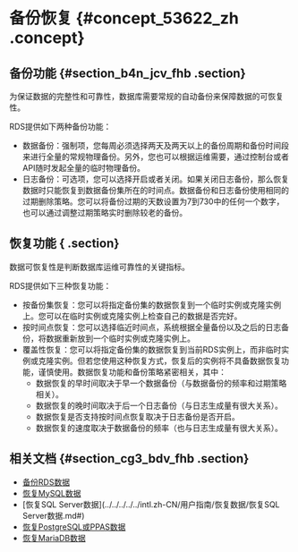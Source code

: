 # 备份恢复 {#concept_53622_zh .concept}

## 备份功能 {#section_b4n_jcv_fhb .section}

为保证数据的完整性和可靠性，数据库需要常规的自动备份来保障数据的可恢复性。

RDS提供如下两种备份功能：

-   数据备份：强制项，您每周必须选择两天及两天以上的备份周期和备份时间段来进行全量的常规物理备份。另外，您也可以根据运维需要，通过控制台或者API随时发起全量的临时物理备份。
-   日志备份：可选项，您可以选择开启或者关闭。如果关闭日志备份，那么恢复数据时只能恢复到数据备份集所在的时间点。数据备份和日志备份使用相同的过期删除策略。您可以将备份过期的天数设置为7到730中的任何一个数字，也可以通过调整过期策略实时删除较老的备份。

## 恢复功能 { .section}

数据可恢复性是判断数据库运维可靠性的关键指标。

RDS提供如下三种恢复功能：

-   按备份集恢复：您可以将指定备份集的数据恢复到一个临时实例或克隆实例上。您可以在临时实例或克隆实例上检查自己的数据是否完好。
-   按时间点恢复：您可以选择临近时间点，系统根据全量备份以及之后的日志备份，将数据重新放到一个临时实例或克隆实例上。
-   覆盖性恢复：您可以将指定备份集的数据恢复到当前RDS实例上，而非临时实例或克隆实例。但若您使用这种恢复方式，恢复后的实例将不具备数据恢复功能，谨慎使用。数据恢复功能和备份策略紧密相关，其中：
    -   数据恢复的早时间取决于早一个数据备份（与数据备份的频率和过期策略相关）。
    -   数据恢复的晚时间取决于后一个日志备份（与日志生成量有很大关系）。
    -   数据恢复是否支持按时间点恢复取决于日志备份是否开启。
    -   数据恢复的速度取决于数据备份的频率（也与日志生成量有很大关系）。

## 相关文档 {#section_cg3_bdv_fhb .section}

-   [备份RDS数据](../../../../../intl.zh-CN/用户指南/备份数据/备份RDS数据.md#)
-   [恢复MySQL数据](../../../../../intl.zh-CN/用户指南/恢复数据/恢复MySQL数据.md#)
-   [恢复SQL Server数据](../../../../../intl.zh-CN/用户指南/恢复数据/恢复SQL Server数据.md#)
-   [恢复PostgreSQL或PPAS数据](../../../../../intl.zh-CN/用户指南/恢复数据/恢复PostgreSQL或PPAS数据.md#)
-   [恢复MariaDB数据](../../../../../intl.zh-CN/用户指南/恢复数据/恢复MariaDB数据.md#)

